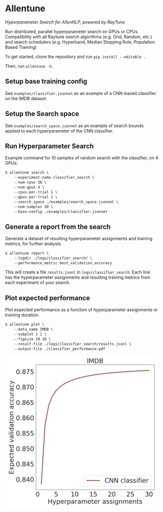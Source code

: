 # Allentune

*Hyperparameter Search for AllenNLP, powered by RayTune.*

Run distributed, parallel hyperparameter search on GPUs or CPUs. Compatibility with all Raytune search algorithms (e.g. Grid, Random, etc.) and search schedulers (e.g. Hyperband, Median Stopping Rule, Population Based Training)

To get started, clone the repository and run `pip install --editable .`

Then, run `allentune -h`.


## Setup base training config

See `examples/classifier.jsonnet` as an example of a CNN-based classifier on the IMDB dataset.

## Setup the Search space

See `examples/search_space.jsonnet` as an example of search bounds applied to each hyperparameter of the CNN classifier.

## Run Hyperparameter Search

Example command for 10 samples of random search with the classifier, on 4 GPUs:

```
$ allentune search \
    --experiment-name classifier_search \
    --num-cpus 56 \
    --num-gpus 4 \
    --cpus-per-trial 1 \
    --gpus-per-trial 1 \
    --search_space ./examples/search_space.jsonnet \
    --num-samples 30 \
    --base-config ./examples/classifier.jsonnet
```

## Generate a report from the search

Generate a dataset of resulting hyperparameter assignments and training metrics, for further analysis:

```
$ allentune report \
    --logdir ./logs/classifier_search/ \
    --performance_metric best_validation_accuracy
```

This will create a file `results.jsonl` in `logs/classifier_search`. Each line has the hyperparameter assignments and resulting training metrics from each experiment of your search.


## Plot expected performance

Plot expected performance as a function of hyperparameter assignments or training duration.

```
$ allentune plot \
    --data_name IMDB \
    --subplot 1 1 \
    --figsize 10 10 \
    --result-file ./logs/classifier_search/results.jsonl \
    --output-file ./classifier_performance.pdf
```

<div style="text-align:center"> <img src="figs/classifier_performance.png" width="500"></div>

